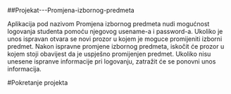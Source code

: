 ##Projekat---Promjena-izbornog-predmeta

Aplikacija pod nazivom Promjena izbornog predmeta nudi mogućnost logovanja studenta pomoću njegovog usename-a i password-a. Ukoliko je unos ispravan otvara se novi prozor u kojem je moguce promijeniti izborni predmet. Nakon ispravne promjene izbornog predmeta, iskočit će prozor u kojem stoji obavijest da je uspješno promijenjen predmet. Ukoliko nisu unesene ispranve informacije pri logovanju, zatražit će se ponovni unos informacija.

#Pokretanje projekta

